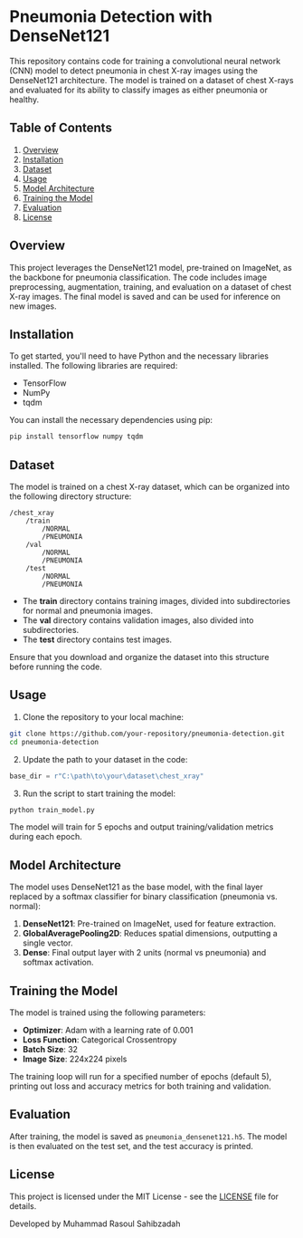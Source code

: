 # Pneumonia Detection with DenseNet121

This repository contains code for training a convolutional neural network (CNN) model to detect pneumonia in chest X-ray images using the DenseNet121 architecture. The model is trained on a dataset of chest X-rays and evaluated for its ability to classify images as either pneumonia or healthy.

## Table of Contents
1. [Overview](#overview)
2. [Installation](#installation)
3. [Dataset](#dataset)
4. [Usage](#usage)
5. [Model Architecture](#model-architecture)
6. [Training the Model](#training-the-model)
7. [Evaluation](#evaluation)
8. [License](#license)

## Overview

This project leverages the DenseNet121 model, pre-trained on ImageNet, as the backbone for pneumonia classification. The code includes image preprocessing, augmentation, training, and evaluation on a dataset of chest X-ray images. The final model is saved and can be used for inference on new images.

## Installation

To get started, you'll need to have Python and the necessary libraries installed. The following libraries are required:

- TensorFlow
- NumPy
- tqdm

You can install the necessary dependencies using pip:

```bash
pip install tensorflow numpy tqdm
```

## Dataset

The model is trained on a chest X-ray dataset, which can be organized into the following directory structure:

```
/chest_xray
    /train
        /NORMAL
        /PNEUMONIA
    /val
        /NORMAL
        /PNEUMONIA
    /test
        /NORMAL
        /PNEUMONIA
```

- The **train** directory contains training images, divided into subdirectories for normal and pneumonia images.
- The **val** directory contains validation images, also divided into subdirectories.
- The **test** directory contains test images.

Ensure that you download and organize the dataset into this structure before running the code.

## Usage

1. Clone the repository to your local machine:

```bash
git clone https://github.com/your-repository/pneumonia-detection.git
cd pneumonia-detection
```

2. Update the path to your dataset in the code:

```python
base_dir = r"C:\path\to\your\dataset\chest_xray"
```

3. Run the script to start training the model:

```bash
python train_model.py
```

The model will train for 5 epochs and output training/validation metrics during each epoch.

## Model Architecture

The model uses DenseNet121 as the base model, with the final layer replaced by a softmax classifier for binary classification (pneumonia vs. normal):

1. **DenseNet121**: Pre-trained on ImageNet, used for feature extraction.
2. **GlobalAveragePooling2D**: Reduces spatial dimensions, outputting a single vector.
3. **Dense**: Final output layer with 2 units (normal vs pneumonia) and softmax activation.

## Training the Model

The model is trained using the following parameters:

- **Optimizer**: Adam with a learning rate of 0.001
- **Loss Function**: Categorical Crossentropy
- **Batch Size**: 32
- **Image Size**: 224x224 pixels

The training loop will run for a specified number of epochs (default 5), printing out loss and accuracy metrics for both training and validation.

## Evaluation

After training, the model is saved as `pneumonia_densenet121.h5`. The model is then evaluated on the test set, and the test accuracy is printed.

## License

This project is licensed under the MIT License - see the [LICENSE](LICENSE) file for details.

Developed by Muhammad Rasoul Sahibzadah
